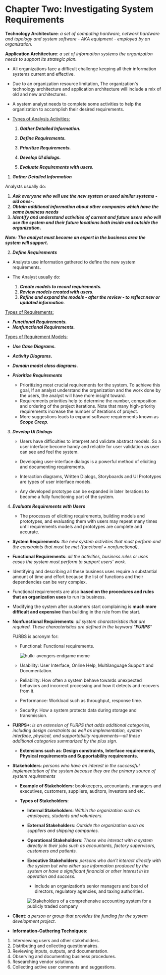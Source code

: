 # Chapter Two: Investigating System Requirements

**Technology Architecture**: *a set of computing hardware, network hardware and topology and system software - AKA equipment - employed by an organization*.

**Application Architecture**: *a set of information systems the organization needs to support its strategic plan.*



- All organizations face a difficult challenge keeping all their information systems current and effective.

- Due to an organization resource limitation, The organization's technology architecture and application architecture will include a mix of old and new architectures.

- A system analyst needs to complete some activities to help the organization to accomplish their desired requirements.
  

- <u>Types of Analysis Activities:</u>

  1. ***Gather Detailed Information.***

  2. ***Define Requirements.***

  3. ***Prioritize Requirements.***

  4. ***Develop UI dialogs.***

  5. ***Evaluate Requirements with users.***


1. ***Gather Detailed Information***

 Analysts usually do:

1. ***Ask everyone who will use the new system or used similar systems -old ones-*.**
2. ***Obtain additional information about other companies which have the same business needs***
3. ***Identify and understand activities of current and future users who will use the system and their future locations both inside and outside the organization*.** 



***Note: The analyst must become an expert in the business area the system will support.*** 

2. ***Define Requirements***

- Analysts use information gathered to define the new system requirements.

- The Analyst usually do:
  	1. ***Create models to record requirements.***
   	2. ***Review models created with users.***
   	3. ***Refine and expand the models - after the review - to reflect new or updated information***.


<u>Types of Requirements:</u>

- ***Functional Requirements.***
- ***Nonfunctional Requirements.***

<u>Types of Requirement Models:</u>

- ***Use Case Diagrams.***
- ***Activity Diagrams.***
- ***Domain model class diagrams.***

- ***Prioritize Requirements***
  - Prioritizing most crucial requirements for the system. To achieve this goal, If an analyst understand the organization and the work done by the users, the analyst will have more insight toward.
  - Requirements priorities help to determine the number, composition and ordering of the project iterations. Note that many high-priority requirements increase the number of iterations of project.
  - More suggestions leads to expand software requirements known as ***Scope Creep***.

3. ***Develop UI Dialogs***

   - Users have difficulties to interpret and validate abstract models. So a user interface become handy and reliable for user validation as user can see and feel the system.

   - Developing user-interface dialogs is a powerful method of eliciting and documenting requirements.

   - Interaction diagrams, Written Dialogs, Storyboards and UI Prototypes are types of user interface models.

   - Any developed prototype can be expanded in later iterations to become a fully functioning part of the system.
     

4. ***Evaluate Requirements with Users***

   - The processes of eliciting requirements, building models and prototypes, and evaluating them with users may repeat many
     times until requirements models and prototypes are complete and accurate.

     

- **System Requirements**: *the new system activities that must perform and the constraints that must be met (functional + nonfunctional)*.

- **Functional Requirements**: *all the activities, business rules or uses cases the system must perform to support users' work.*

- Identifying and describing all these business uses require a substantial amount of time and effort because the list of functions and their dependencies can be very complex.

- Functional requirements are also **based on the procedures and rules that an organization uses** to run its business.

- Modifying the system after customers start complaining is **much more difficult and expensive** than building in the rule from the start.

- **Nonfunctional Requirements**: *all system characteristics that are required. These characteristics are defined in the keyword "**FURPS**"*

  FURBS is acronym for:

  - Functional: Functional requirements.

    ![hulk- avengers endgame meme](https://i.imgur.com/0jL2yuR.jpg)

  - Usability: User Interface, Online Help, Multilanguage Support and Documentation.

  - Reliability: How often a system behave towards unexpected behaviors and incorrect processing and how it detects and recovers from it.

  - Performance: Workload such as throughput, response time.

  - Security: How a system protects data during storage and transmission.
    

- **FURPS+**: *is an extension of FURPS that adds additional categories, including design constraints as well as implementation, system interface, physical, and supportability requirements—all these additional categories summarized by the plus sign.*

  - **Extensions such as**: **Design constraints, Interface requirements, Physical requirements and Supportability requirements.**


- **Stakeholders**: *persons who have an interest in the successful implementation of the system because they are the primary source of system requirements*

  - **Example of Stakeholders:** bookkeepers, accountants, managers and executives, customers, suppliers, auditors, investors and etc.

  - **Types of Stakeholders**:

    - **Internal Stakeholders**: *Within the organization such as employees, students and volunteers.*

    - **External Stakeholders**: *Outside the organization such as suppliers and shipping companies.*

    - **Operational Stakeholders**: *Those who interact with a system directly in their jobs such as accountants, factory supervisors, customers and patients.*

    - **Executive Stakeholders**: *persons who don’t interact directly with the system but who either use information produced by the system or have a significant financial or other interest in its operation and success.*

      - include an organization’s senior managers and board of directors, regulatory agencies, and taxing authorities.

      ![Stakeholders of a comprehensive accounting system for a publicly traded company](https://i.imgur.com/LgHI8oJ.png)



- **Client**: *a person or group that provides the funding for the system development project*.

-  **Information-Gathering Techniques**:
  1. Interviewing users and other stakeholders.
  2. Distributing and collecting questionnaires.
  3. Reviewing inputs, outputs, and documentation.
  4. Observing and documenting business procedures.
  5. Researching vendor solutions.
  6. Collecting active user comments and suggestions.

